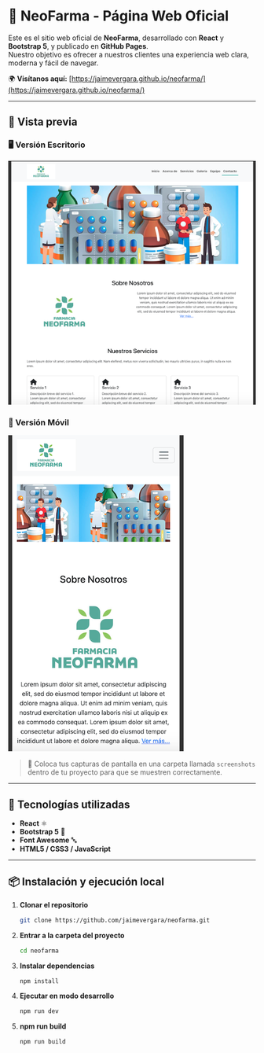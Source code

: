 # 💊 NeoFarma - Página Web Oficial

Este es el sitio web oficial de **NeoFarma**, desarrollado con **React** y **Bootstrap 5**, y publicado en **GitHub Pages**.  
Nuestro objetivo es ofrecer a nuestros clientes una experiencia web clara, moderna y fácil de navegar.

🌍 **Visítanos aquí:** [https://jaimevergara.github.io/neofarma/](https://jaimevergara.github.io/neofarma/)

---

## 📸 Vista previa

### 🖥 Versión Escritorio
![Captura escritorio](./screenshots/desktop-preview.png)

### 📱 Versión Móvil
![Captura móvil](./screenshots/mobile-preview.png)

> 📌 Coloca tus capturas de pantalla en una carpeta llamada `screenshots` dentro de tu proyecto para que se muestren correctamente.

---

## 🚀 Tecnologías utilizadas
- **React** ⚛️
- **Bootstrap 5** 🎨
- **Font Awesome** 🔤
- **HTML5 / CSS3 / JavaScript**

---

## 📦 Instalación y ejecución local

1. **Clonar el repositorio**
   ```bash
   git clone https://github.com/jaimevergara/neofarma.git

2. **Entrar a la carpeta del proyecto**
   ```bash
   cd neofarma

3. **Instalar dependencias**
   ```bash
   npm install

4. **Ejecutar en modo desarrollo**
   ```bash
   npm run dev

5. **npm run build**
   ```bash
   npm run build

